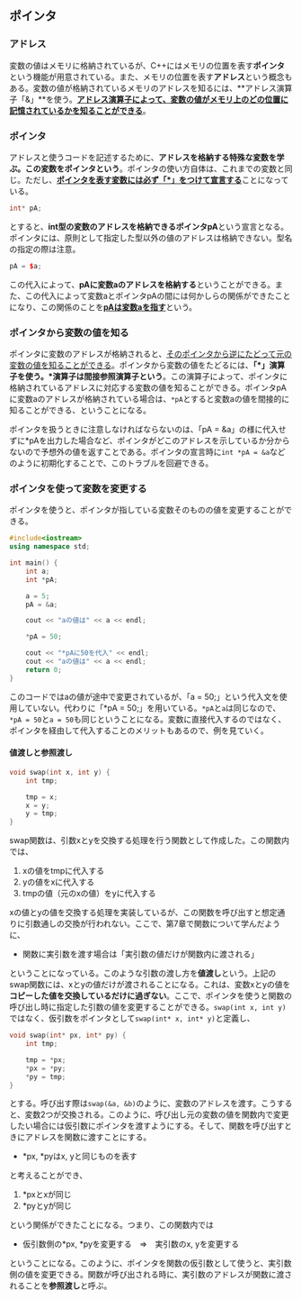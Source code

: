 ## ポインタ
### アドレス
変数の値はメモリに格納されているが、C++にはメモリの位置を表す**ポインタ**という機能が用意されている。また、メモリの位置を表す**アドレス**という概念もある。変数の値が格納されているメモリのアドレスを知るには、**アドレス演算子「&」**を使う。<u>**アドレス演算子によって、変数の値がメモリ上のどの位置に記憶されているかを知ることができる**</u>。

### ポインタ
アドレスと使うコードを記述するために、**アドレスを格納する特殊な変数を学ぶ。この変数をポインタという**。ポインタの使い方自体は、これまでの変数と同じ。ただし、<u>**ポインタを表す変数には必ず「*」をつけて宣言する**</u>ことになっている。
```C++
int* pA;
```
とすると、**int型の変数のアドレスを格納できるポインタpA**という宣言となる。ポインタには、原則として指定した型以外の値のアドレスは格納できない。型名の指定の際は注意。
```C++
pA = $a;
```
この代入によって、**pAに変数aのアドレスを格納する**ということができる。また、この代入によって変数aとポインタpAの間には何かしらの関係ができたことになり、この関係のことを<u>**pAは変数aを指す**</u>という。

### ポインタから変数の値を知る
ポインタに変数のアドレスが格納されると、<u>そのポインタから逆にたどって元の変数の値を知ることができる</u>。ポインタから変数の値をたどるには、**「\*」演算子を使う。\*演算子は間接参照演算子という**。この演算子によって、ポインタに格納されているアドレスに対応する変数の値を知ることができる。ポインタpAに変数aのアドレスが格納されている場合は、```*pA```とすると変数aの値を間接的に知ることができる、ということになる。

ポインタを扱うときに注意しなければならないのは、「pA = &a」の様に代入せずに*pAを出力した場合など、ポインタがどこのアドレスを示しているか分からないので予想外の値を返すことである。ポインタの宣言時に```int *pA = &a```などのように初期化することで、このトラブルを回避できる。

### ポインタを使って変数を変更する
ポインタを使うと、ポインタが指している変数そのものの値を変更することができる。
```C++
#include<iostream>
using namespace std;

int main() {
    int a;
    int *pA;

    a = 5;
    pA = &a;

    cout << "aの値は" << a << endl;

    *pA = 50;

    cout << "*pAに50を代入" << endl;
    cout << "aの値は" << a << endl;
    return 0;
}
```
このコードではaの値が途中で変更されているが、「a = 50;」という代入文を使用していない。代わりに「*pA = 50;」を用いている。`*pA`と`a`は同じなので、`*pA = 50`と`a = 50`も同じということになる。変数に直接代入するのではなく、ポインタを経由して代入することのメリットもあるので、例を見ていく。

#### 値渡しと参照渡し
```C++
void swap(int x, int y) {
    int tmp;

    tmp = x;
    x = y;
    y = tmp;
}
```
swap関数は、引数xとyを交換する処理を行う関数として作成した。この関数内では、

1. xの値をtmpに代入する
2. yの値をxに代入する
3. tmpの値（元のxの値）をyに代入する

xの値とyの値を交換する処理を実装しているが、この関数を呼び出すと想定通りに引数通しの交換が行われない。ここで、第7章で関数について学んだように、
* 関数に実引数を渡す場合は「実引数の値だけが関数内に渡される」

ということになっている。このような引数の渡し方を**値渡し**という。上記のswap関数には、xとyの値だけが渡されることになる。これは、変数xとyの値を**コピーした値を交換しているだけに過ぎない**。ここで、ポインタを使うと関数の呼び出し時に指定した引数の値を変更することができる。`swap(int x, int y)`ではなく、仮引数をポインタとして`swap(int* x, int* y)`と定義し、
```C++
void swap(int* px, int* py) {
    int tmp;

    tmp = *px;
    *px = *py;
    *py = tmp;
}
```
とする。呼び出す際は`swap(&a, &b)`のように、変数のアドレスを渡す。こうすると、変数2つが交換される。このように、呼び出し元の変数の値を関数内で変更したい場合には仮引数にポインタを渡すようにする。そして、関数を呼び出すときにアドレスを関数に渡すことにする。
* *px, *pyはx, yと同じものを表す

と考えることができ、
1. *pxとxが同じ
2. *pyとyが同じ

という関係ができたことになる。つまり、この関数内では
* 仮引数側の*px, *pyを変更する　⇒　実引数のx, yを変更する

ということになる。このように、ポインタを関数の仮引数として使うと、実引数側の値を変更できる。関数が呼び出される時に、実引数のアドレスが関数に渡されることを**参照渡し**と呼ぶ。